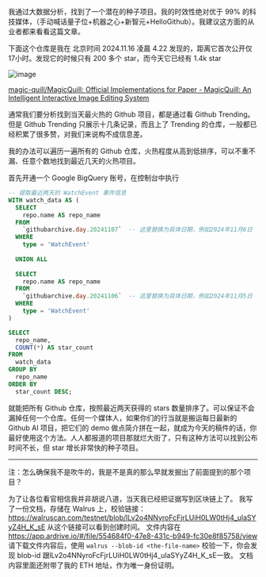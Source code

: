 我通过大数据分析，找到了一个潜在的种子项目。我的时效性绝对优于 99% 的科技媒体，（手动喊话量子位+机器之心+新智元+HelloGithub）。我建议这方面的从业者都来看看这篇文章。

下面这个仓库是我在 北京时间 2024.11.16 凌晨 4.22 发现的，距离它首次公开仅 17小时。发现它的时候只有 200 多个 star，而今天它已经有 1.4k star

![image](https://github.com/user-attachments/assets/33187bbc-f6af-460d-9433-75ea07d89595)


[magic-quill/MagicQuill: Official Implementations for Paper - MagicQuill: An Intelligent Interactive Image Editing System](https://github.com/magic-quill/MagicQuill)

通常我们要分析找到当天最火热的 Github 项目，都是通过看 Github Trending。但是 Github Trending 只展示十几条记录，而且上了 Trending 的仓库，一般都已经积累了很多赞，对我们来说构不成信息差。

我的办法可以遍历一遍所有的 Github 仓库，火热程度从高到低排序，可以不重不漏、任意个数地找到最近几天的火热项目。

首先开通一个 Google BigQuery 账号，在控制台中执行

```sql
-- 提取最近两天的 WatchEvent 事件信息
WITH watch_data AS (
  SELECT 
    repo.name AS repo_name
  FROM 
    `githubarchive.day.20241107`  -- 这里替换为具体日期，例如2024年11月6日
  WHERE 
    type = 'WatchEvent'
  
  UNION ALL
  
  SELECT 
    repo.name AS repo_name
  FROM 
    `githubarchive.day.20241106`  -- 这里替换为具体日期，例如2024年11月5日
  WHERE 
    type = 'WatchEvent'
)

SELECT 
  repo_name,
  COUNT(*) AS star_count
FROM 
  watch_data
GROUP BY 
  repo_name
ORDER BY 
  star_count DESC;
```
就能把所有 Github 仓库，按照最近两天获得的 stars 数量排序了。可以保证不会漏掉任何一个仓库。任何一个媒体人，如果你们的行当就是搬运每日最新的 Github AI 项目，把它们的 demo 做点简介拼在一起，就成为今天的稿件的话，你最好使用这个方法。人人都报道的项目那就烂大街了，只有这种方法可以找到公布时间不长，但 star 增长非常快的种子项目。

--------------------------------

注：怎么确保我不是吹牛的，我是不是真的那么早就发掘出了前面提到的那个项目？

为了让各位看官相信我并非胡说八道，当天我已经把证据写到区块链上了。
我写了一份文档，存储在 Walrus 上，校验链接：https://walruscan.com/testnet/blob/lLv2o4NNyroFcFjrLUiH0LW0tHj4_ulaSYyZ4H_K_sE 从这个链接可以看到创建时间。
文件内容在 https://app.ardrive.io/#/file/554684f0-47e8-431c-b949-fc30e8f85758/view
请下载文件内容后，使用 `walrus --blob-id <the-file-name>` 校验一下，你会发现 blob-id 跟lLv2o4NNyroFcFjrLUiH0LW0tHj4_ulaSYyZ4H_K_sE一致。
文档内容里面还附带了我的 ETH 地址，作为唯一身份证明。

